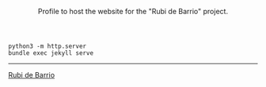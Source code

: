 
<header>

Profile to host the website for the "Rubi de Barrio" project.

</header>


```
python3 -m http.server
bundle exec jekyll serve
```

<footer>

---

[Rubi de Barrio](https://rubidebarrio.github.io/)

</footer>
